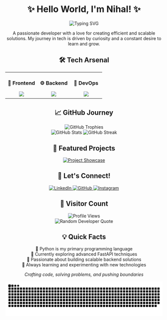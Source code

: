 <h1 align="center">✨ Hello World, I'm Nihal! ✨</h1>

<div align="center">
  <img src="https://readme-typing-svg.demolab.com?font=Fira+Code&size=22&pause=1000&color=4B8BBE&center=true&vCenter=true&width=600&lines=Python+Enthusiast" alt="Typing SVG" />
</div>

<p align="center">
  A passionate developer with a love for creating efficient and scalable solutions. My journey in tech is driven by curiosity and a constant desire to learn and grow.
</p>

<h2 align="center">🛠️ Tech Arsenal</h2>

<div align="center">
  <table>
    <tr>
      <td align="center" width="33%">
        <h3>🎨 Frontend</h3>
        <img src="https://skillicons.dev/icons?i=react,javascript,html,css" />
      </td>
      <td align="center" width="33%">
        <h3>⚙️ Backend</h3>
        <img src="https://skillicons.dev/icons?i=python,django,fastapi,postgresql" />
      </td>
      <td align="center" width="33%">
        <h3>🚀 DevOps</h3>
        <img src="https://skillicons.dev/icons?i=docker,git,linux" />
      </td>
    </tr>
  </table>
</div>

<h2 align="center">📈 GitHub Journey</h2>

<div align="center">
  <img src="https://github-profile-trophy.vercel.app/?username=Niaal-B&theme=radical&column=4&margin-w=15&margin-h=15" alt="GitHub Trophies" />
</div>

<div align="center">
  <img height="180em" src="https://github-readme-stats.vercel.app/api?username=Niaal-B&show_icons=true&theme=tokyonight&hide_border=true&bg_color=0D1117" alt="GitHub Stats" />
  <img height="180em" src="https://github-readme-streak-stats.herokuapp.com/?user=Niaal-B&theme=tokyonight&hide_border=true&background=0D1117" alt="GitHub Streak" />
</div>

<h2 align="center">🌟 Featured Projects</h2>

<div align="center">
  <a href="https://github.com/Niaal-B/Evara-Ecommerce">
    <img src="https://github-readme-stats.vercel.app/api/pin/?username=Niaal-B&repo=Evara-Ecommerce&theme=tokyonight&bg_color=0D1117&hide_border=true" alt="Project Showcase" />
  </a>
</div>

<h2 align="center">🤝 Let's Connect!</h2>

<p align="center">
  <a href="https://linkedin.com/in/Nihal B" target="_blank">
    <img src="https://img.shields.io/badge/LinkedIn-0077B5?style=for-the-badge&logo=linkedin&logoColor=white" alt="LinkedIn" />
  </a>
  <a href="https://github.com/Niaal-B" target="_blank">
    <img src="https://img.shields.io/badge/GitHub-100000?style=for-the-badge&logo=github&logoColor=white" alt="GitHub" />
  </a>
  <a href="https://instagram.com/niaal._" target="_blank">
    <img src="https://img.shields.io/badge/Instagram-E4405F?style=for-the-badge&logo=instagram&logoColor=white" alt="Instagram" />
  </a>
</p>

<h2 align="center">👀 Visitor Count</h2>

<div align="center">
  <img src="https://komarev.com/ghpvc/?username=Niaal-B&color=blueviolet&style=for-the-badge" alt="Profile Views" />
</div>

<div align="center">
  <img width="60%" src="https://quotes-github-readme.vercel.app/api?type=horizontal&theme=tokyonight" alt="Random Developer Quote" />
</div>

<h2 align="center">💡 Quick Facts</h2>

<p align="center">
  🐍 Python is my primary programming language<br>
  🌱 Currently exploring advanced FastAPI techniques<br>
  🤖 Passionate about building scalable backend solutions<br>
  🔬 Always learning and experimenting with new technologies
</p>

<p align="center"><i>Crafting code, solving problems, and pushing boundaries</i></p>

<div align="center">
  <img src="https://raw.githubusercontent.com/platane/snk/output/github-contribution-grid-snake-dark.svg" alt="Snake animation" />
</div>
